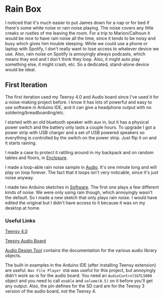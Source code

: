 # Rain Box
I noticed that it's much easier to put James down for a nap or for bed if there's some white noise or rain noise playing. The noise covers any little creaks or rustles of me leaving the room. For a trip to Marion/Calhoun it would be nice to have rain noise all the time, since it tends to be noisy and busy which gives him trouble sleeping. While we could use a phone or laptop with Spotify, I don't really want to lose access to whatever device we use. Also, rain noise on Spotify is annoyingly always podcasts, which means they end and I don't think they loop. Also, it might auto play something else, it might crash, etc. So a dedicated, stand-alone device would be ideal.

## First Iteration
The first iteration used my Teensy 4.0 and Audio board since I've used it for a noise-making project before. I know it has lots of powerful and easy to use software in Arduino IDE, and it can give a headphone output with no soldering/breadboarding/etc.

I started with an old bluetooth speaker with aux in, but it has a physical power switch and the battery only lasts a couple hours. To upgrade I got a power strip with USB charger and a set of USB powered speakers so everything is controlled by the switch on the power strip. Just flip it on and it starts raining.

I made a case to protect it rattling around in my backpack and on random tables and floors, in [Enclosure](Enclosure).

I made a loop-able rain noise sample in [Audio](Audio). It's one minute long and will play on loop forever. The fact that it loops isn't very noticable, since it's just noise anyway.

I made two Arduino sketches in [Software](Software). The first one plays a few different kinds of noise. We were only using rain though, which annoyingly wasn't the default. So I made a new sketch that only plays rain noise. I would have edited the original but I didn't have access to it because it was on my desktop at home.

### Useful Links
[Teensy 4.0](https://www.pjrc.com/store/teensy40.html)

[Teesny Audio Board](https://www.pjrc.com/store/teensy3_audio.html)

[Audio Design Tool](https://www.pjrc.com/teensy/gui/index.html) contains the documentation for the various audio library objects.

The built-in examples in the Arduino IDE (after installing Teensy extension) are useful. `Wav File Player USB` was useful for this project, but annoyingly didn't work as-is for the audio board. You need an `AudioControlSGTL5000` object and you need to call `enable` and `volume(0.5)` on it before you'll get any output. Also, the pin defines for the SD card are for the Teensy 3 version of the audio board, not the Teensy 4.
